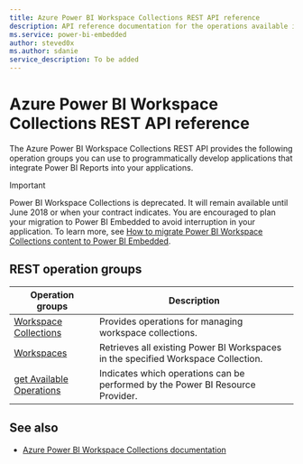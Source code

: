 ```yaml
---
title: Azure Power BI Workspace Collections REST API reference
description: API reference documentation for the operations available in the Power BI Workspace Collections REST API, a RESTful web service for managing Power BI Workspace Collections resources in Azure.
ms.service: power-bi-embedded
author: steved0x
ms.author: sdanie
service_description: To be added
---
```


# Azure Power BI Workspace Collections REST API reference

The Azure Power BI Workspace Collections REST API provides the following operation groups you can use to programmatically develop applications that integrate Power BI Reports into your applications.

> [!IMPORTANT]
> Power BI Workspace Collections is deprecated. It will remain available until June 2018 or when your contract indicates. You are encouraged to plan your migration to Power BI Embedded to avoid interruption in your application. To learn more, see [How to migrate Power BI Workspace Collections content to Power BI Embedded](/power-bi/developer/migrate-from-powerbi-embedded).



## REST operation groups

| Operation groups                                                                  | Description                                                                       |
|-----------------------------------------------------------------------------------|-----------------------------------------------------------------------------------|
| [Workspace Collections](/docs-ref-autogen/power-bi-workspace-collections/Workspace-Collections.yml)      | Provides operations for managing workspace collections.                           |
| [Workspaces](/docs-ref-autogen/power-bi-workspace-collections/Workspaces.yml)                           | Retrieves all existing Power BI Workspaces in the specified Workspace Collection. |
| [get Available Operations](/docs-ref-autogen/power-bi-workspace-collections/get-Available-Operations.yml) | Indicates which operations can be performed by the Power BI Resource Provider.    |


## See also

- [Azure Power BI Workspace Collections documentation](/azure/power-bi-workspace-collections/)

